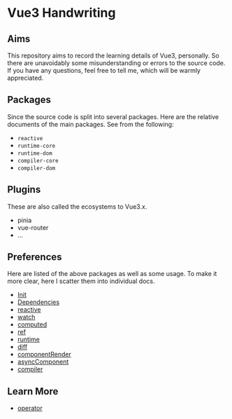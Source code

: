 # Vue3 Handwriting

## Aims

This repository aims to record the learning details of Vue3, personally. So there are unavoidably some misunderstanding or errors to the source code. If you have any questions, feel free to tell me, which will be warmly appreciated.

## Packages

Since the source code is split into several packages. Here are the relative documents of the main packages. See from the following:

- `reactive`
- `runtime-core`
- `runtime-dom`
- `compiler-core`
- `compiler-dom`

## Plugins
These are also called the ecosystems to Vue3.x.

- pinia
- vue-router
- ...
## Preferences

Here are listed of the above packages as well as some usage. To make it more clear, here I scatter them into individual docs.

- [Init](https://github.com/StellaYangF/vue3/blob/main/docs/init.md)
- [Dependencies](https://github.com/StellaYangF/vue3/blob/main/docs/addDependencies.md)
- [reactive](https://github.com/StellaYangF/vue3/blob/main/docs/reactive.md)
- [watch](https://github.com/StellaYangF/vue3/blob/main/docs/watch.md)
- [computed](https://github.com/StellaYangF/vue3/blob/main/docs/computed.md)
- [ref](https://github.com/StellaYangF/vue3/blob/main/docs/ref.md)
- [runtime](https://github.com/StellaYangF/vue3/blob/main/docs/runtime.md)
- [diff](https://github.com/StellaYangF/vue3/blob/main/docs/diff.md)
- [componentRender](https://github.com/StellaYangF/vue3/blob/main/docs/component.md)
- [asyncComponent](https://github.com/StellaYangF/vue3/blob/main/docs/asyncComponent.md)
- [compiler](https://github.com/StellaYangF/vue3/blob/main/docs/compiler.md)


## Learn More
- [operator](https://github.com/StellaYangF/vue3/blob/main/docs/operator.md)